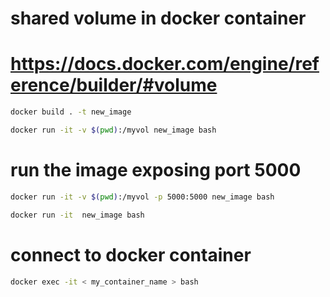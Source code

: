 # shared volume in docker container

# https://docs.docker.com/engine/reference/builder/#volume

```bash
docker build . -t new_image

docker run -it -v $(pwd):/myvol new_image bash
```

# run the image exposing port 5000
```bash
docker run -it -v $(pwd):/myvol -p 5000:5000 new_image bash

docker run -it  new_image bash
```
# connect to docker container
```bash
docker exec -it < my_container_name > bash
```


